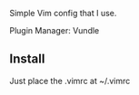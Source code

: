 Simple Vim config that I use.

Plugin Manager: Vundle

## Install
Just place the .vimrc at ~/.vimrc
